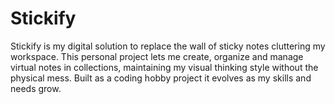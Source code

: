 # Stickify

Stickify is my digital solution to replace the wall of sticky notes cluttering my workspace.
This personal project lets me create, organize and manage virtual notes in collections, maintaining my visual thinking style without the physical mess.
Built as a coding hobby project it evolves as my skills and needs grow.